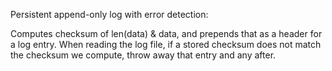 Persistent append-only log with error detection:

Computes checksum of len(data) & data, and prepends that as a header for a log entry.
When reading the log file, if a stored checksum does not match the checksum we compute,
throw away that entry and any after.

